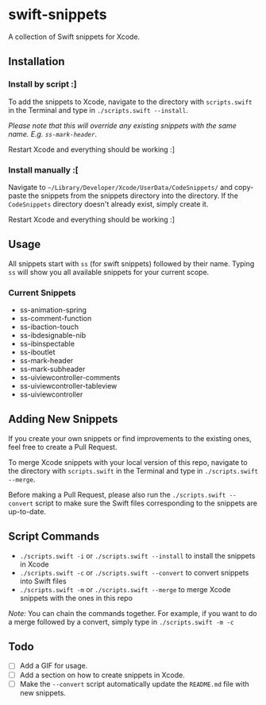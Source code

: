 # swift-snippets
A collection of Swift snippets for Xcode.

## Installation
### Install by script :]
To add the snippets to Xcode, navigate to the directory with `scripts.swift` in the Terminal and type in `./scripts.swift --install`.

*Please note that this will override any existing snippets with the same name. E.g. `ss-mark-header`.*

Restart Xcode and everything should be working :]

### Install manually :[
Navigate to `~/Library/Developer/Xcode/UserData/CodeSnippets/` and copy-paste the snippets from the snippets directory into the directory. If the `CodeSnippets` directory doesn't already exist, simply create it.

Restart Xcode and everything should be working :]

## Usage
All snippets start with `ss` (for swift snippets) followed by their name. Typing `ss` will show you all available snippets for your current scope.

### Current Snippets
- ss-animation-spring
- ss-comment-function
- ss-ibaction-touch
- ss-ibdesignable-nib
- ss-ibinspectable
- ss-iboutlet
- ss-mark-header
- ss-mark-subheader
- ss-uiviewcontroller-comments
- ss-uiviewcontroller-tableview
- ss-uiviewcontroller

## Adding New Snippets
If you create your own snippets or find improvements to the existing ones, feel free to create a Pull Request.

To merge Xcode snippets with your local version of this repo, navigate to the directory with `scripts.swift` in the Terminal and type in `./scripts.swift --merge`.

Before making a Pull Request, please also run the `./scripts.swift --convert` script to make sure the Swift files corresponding to the snippets are up-to-date.

## Script Commands
- `./scripts.swift -i` or `./scripts.swift --install` to install the snippets in Xcode
- `./scripts.swift -c` or `./scripts.swift --convert` to convert snippets into Swift files
- `./scripts.swift -m` or `./scripts.swift --merge` to merge Xcode snippets with the ones in this repo

*Note:* You can chain the commands together. For example, if you want to do a merge followed by a convert, simply type in `./scripts.swift -m -c`

## Todo
- [ ] Add a GIF for usage.
- [ ] Add a section on how to create snippets in Xcode.
- [ ] Make the `--convert` script automatically update the `README.md` file with new snippets.
